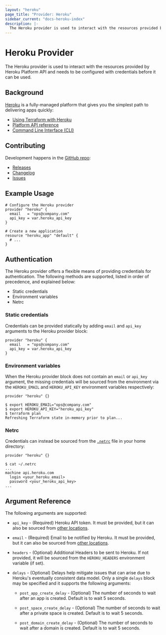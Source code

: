 ```yaml
---
layout: "heroku"
page_title: "Provider: Heroku"
sidebar_current: "docs-heroku-index"
description: |-
  The Heroku provider is used to interact with the resources provided by the Heroku Platform API.
---
```


# Heroku Provider

The Heroku provider is used to interact with the resources provided by Heroku
Platform API and needs to be configured with credentials before it can be used.

## Background

[Heroku](https://www.heroku.com) is a fully-managed platform that gives you the
simplest path to delivering apps quickly:

* [Using Terraform with Heroku](https://devcenter.heroku.com/articles/using-terraform-with-heroku)
* [Platform API reference](https://devcenter.heroku.com/articles/platform-api-reference)
* [Command Line Interface (CLI)](https://devcenter.heroku.com/articles/heroku-cli)

## Contributing

Development happens in the [GitHub repo](https://github.com/heroku/terraform-provider-heroku):

* [Releases](https://github.com/heroku/terraform-provider-heroku/releases)
* [Changelog](https://github.com/heroku/terraform-provider-heroku/blob/master/CHANGELOG.md)
* [Issues](https://github.com/heroku/terraform-provider-heroku/issues)

## Example Usage

```hcl
# Configure the Heroku provider
provider "heroku" {
  email   = "ops@company.com"
  api_key = var.heroku_api_key
}

# Create a new application
resource "heroku_app" "default" {
  # ...
}
```

## Authentication

The Heroku provider offers a flexible means of providing credentials for
authentication. The following methods are supported, listed in order of
precedence, and explained below:

* Static credentials
* Environment variables
* Netrc

### Static credentials

Credentials can be provided statically by adding `email` and `api_key` arguments
to the Heroku provider block:

```hcl
provider "heroku" {
  email   = "ops@company.com"
  api_key = var.heroku_api_key
}
```

### Environment variables

When the Heroku provider block does not contain an `email` or `api_key`
argument, the missing credentials will be sourced from the environment via the
`HEROKU_EMAIL` and `HEROKU_API_KEY` environment variables respectively:

```hcl
provider "heroku" {}
```

```shell
$ export HEROKU_EMAIL="ops@company.com"
$ export HEROKU_API_KEY="heroku_api_key"
$ terraform plan
Refreshing Terraform state in-memory prior to plan...
```

### Netrc

Credentials can instead be sourced from the [`.netrc`](https://ec.haxx.se/usingcurl-netrc.html)
file in your home directory:

```hcl
provider "heroku" {}
```

```shell
$ cat ~/.netrc
...
machine api.heroku.com
  login <your_heroku_email>
  password <your_heroku_api_key>
...
```

## Argument Reference

The following arguments are supported:

* `api_key` - (Required) Heroku API token. It must be provided, but it can also
  be sourced from [other locations](#Authentication).

* `email` - (Required) Email to be notified by Heroku. It must be provided, but
  it can also be sourced from [other locations](#Authentication).

* `headers` - (Optional) Additional Headers to be sent to Heroku. If not
  provided, it will be sourced from the `HEROKU_HEADERS` environment variable
  (if set).

* `delays` - (Optional) Delays help mitigate issues that can arise due to
  Heroku's eventually consistent data model. Only a single `delays` block may be
  specified and it supports the following arguments:

  * `post_app_create_delay` - (Optional) The number of seconds to wait after an
    app is created. Default is to wait 5 seconds.

  * `post_space_create_delay` - (Optional) The number of seconds to wait after a
    private space is created. Default is to wait 5 seconds.

  * `post_domain_create_delay` - (Optional) The number of seconds to wait after
    a domain is created. Default is to wait 5 seconds.
